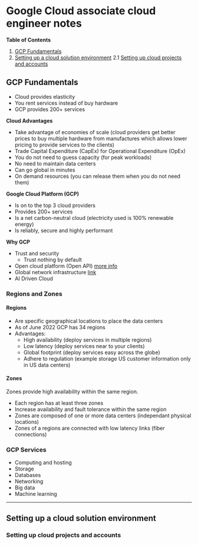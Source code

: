 # Google Cloud associate cloud engineer notes

**Table of Contents**
1. [GCP Fundamentals](#gcp-fundamentals)
2. [Setting up a cloud solution environment](#setting-up-a-cloud-solution-environment)
    2.1 [Setting up cloud projects and accounts](#setting-up-cloud-projects-and-accounts)

## GCP Fundamentals
- Cloud provides elasticity
- You rent services instead of buy hardware
- GCP provides 200+ services

**Cloud Advantages**
- Take advantage of economies of scale (cloud providers get better prices to buy multiple hardware from manufactures which allows lower pricing to provide services to the clients)
- Trade Capital Expenditure (CapEx) for Operational Expenditure (OpEx)
- You do not need to guess capacity (for peak workloads)
- No need to maintain data centers
- Can go global in minutes
- On demand resources (you can release them when you do not need them)

**Google Cloud Platform (GCP)**
- Is on to the top 3 cloud providers
- Provides 200+ services
- Is a net carbon-neutral cloud (electricity used is 100% renewable energy)
- Is reliably, secure and highly performant

**Why GCP**
- Trust and security
    - Trust nothing by default
- Open cloud platform (Open API) [more info](https://cloud.google.com/open-cloud)
- Global network infrastructure [link](https://cloud.google.com/about/locations#network)
- AI Driven Cloud

### Regions and Zones

#### Regions
- Are specific geographical locations to place the data centers
- As of June 2022 GCP has 34 regions
- Advantages:
    - High availability (deploy services in multiple regions)
    - Low latency (deploy services near to your clients)
    - Global footprint (deploy services easy across the globe)
    - Adhere to regulation (example storage US customer information only in US data centers)

#### Zones

Zones provide high availability within the same region.
- Each region has at least three zones
- Increase availability and fault tolerance within the same region
- Zones are composed of one or more data centers (independant physical locations)
- Zones of a regions are connected with low latency links (fiber connections)


### GCP Services
- Computing and hosting
- Storage
- Databases
- Networking
- Big data
- Machine learning

---

## Setting up a cloud solution environment
### Setting up cloud projects and accounts
